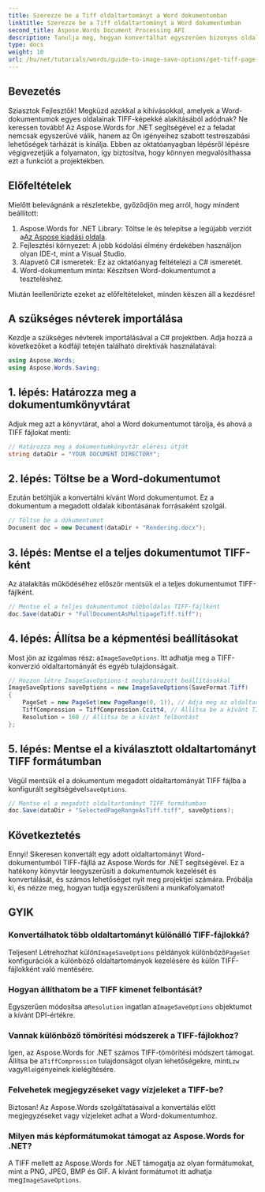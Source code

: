 ```yaml
---
title: Szerezze be a Tiff oldaltartományt a Word dokumentumban
linktitle: Szerezze be a Tiff oldaltartományt a Word dokumentumban
second_title: Aspose.Words Document Processing API
description: Tanulja meg, hogyan konvertálhat egyszerűen bizonyos oldaltartományokat TIFF-képekké az Aspose.Words for .NET segítségével. Ez a lépésenkénti útmutató végigvezeti Önt a teljes folyamaton.
type: docs
weight: 10
url: /hu/net/tutorials/words/guide-to-image-save-options/get-tiff-page-range-word-document/
---
```

## Bevezetés

Sziasztok Fejlesztők! Megküzd azokkal a kihívásokkal, amelyek a Word-dokumentumok egyes oldalainak TIFF-képekké alakításából adódnak? Ne keressen tovább! Az Aspose.Words for .NET segítségével ez a feladat nemcsak egyszerűvé válik, hanem az Ön igényeihez szabott testreszabási lehetőségek tárházát is kínálja. Ebben az oktatóanyagban lépésről lépésre végigvezetjük a folyamaton, így biztosítva, hogy könnyen megvalósíthassa ezt a funkciót a projektekben.

## Előfeltételek

Mielőtt belevágnánk a részletekbe, győződjön meg arról, hogy mindent beállított:

1.  Aspose.Words for .NET Library: Töltse le és telepítse a legújabb verziót a[Az Aspose kiadási oldala](https://releases.aspose.com/words/net/).
2. Fejlesztési környezet: A jobb kódolási élmény érdekében használjon olyan IDE-t, mint a Visual Studio.
3. Alapvető C# ismeretek: Ez az oktatóanyag feltételezi a C# ismeretét.
4. Word-dokumentum minta: Készítsen Word-dokumentumot a teszteléshez.

Miután leellenőrizte ezeket az előfeltételeket, minden készen áll a kezdésre!

## A szükséges névterek importálása

Kezdje a szükséges névterek importálásával a C# projektben. Adja hozzá a következőket a kódfájl tetején található direktívák használatával:

```csharp
using Aspose.Words;
using Aspose.Words.Saving;
```

## 1. lépés: Határozza meg a dokumentumkönyvtárat

Adjuk meg azt a könyvtárat, ahol a Word dokumentumot tárolja, és ahová a TIFF fájlokat menti:

```csharp
// Határozza meg a dokumentumkönyvtár elérési útját
string dataDir = "YOUR DOCUMENT DIRECTORY";
```

## 2. lépés: Töltse be a Word-dokumentumot

Ezután betöltjük a konvertálni kívánt Word dokumentumot. Ez a dokumentum a megadott oldalak kibontásának forrásaként szolgál.

```csharp
// Töltse be a dokumentumot
Document doc = new Document(dataDir + "Rendering.docx");
```

## 3. lépés: Mentse el a teljes dokumentumot TIFF-ként

Az átalakítás működéséhez először mentsük el a teljes dokumentumot TIFF-fájlként.

```csharp
// Mentse el a teljes dokumentumot többoldalas TIFF-fájlként
doc.Save(dataDir + "FullDocumentAsMultipageTiff.tiff");
```

## 4. lépés: Állítsa be a képmentési beállításokat

 Most jön az izgalmas rész: a`ImageSaveOptions`. Itt adhatja meg a TIFF-konverzió oldaltartományát és egyéb tulajdonságait.

```csharp
// Hozzon létre ImageSaveOptions-t meghatározott beállításokkal
ImageSaveOptions saveOptions = new ImageSaveOptions(SaveFormat.Tiff)
{
    PageSet = new PageSet(new PageRange(0, 1)), // Adja meg az oldaltartományt (nulla alapú)
    TiffCompression = TiffCompression.Ccitt4, // Állítsa be a kívánt TIFF-tömörítést
    Resolution = 160 // Állítsa be a kívánt felbontást
};
```

## 5. lépés: Mentse el a kiválasztott oldaltartományt TIFF formátumban

Végül mentsük el a dokumentum megadott oldaltartományát TIFF fájlba a konfigurált segítségével`saveOptions`.

```csharp
// Mentse el a megadott oldaltartományt TIFF formátumban
doc.Save(dataDir + "SelectedPageRangeAsTiff.tiff", saveOptions);
```

## Következtetés

Ennyi! Sikeresen konvertált egy adott oldaltartományt Word-dokumentumból TIFF-fájllá az Aspose.Words for .NET segítségével. Ez a hatékony könyvtár leegyszerűsíti a dokumentumok kezelését és konvertálását, és számos lehetőséget nyit meg projektjei számára. Próbálja ki, és nézze meg, hogyan tudja egyszerűsíteni a munkafolyamatot!

## GYIK

### Konvertálhatok több oldaltartományt különálló TIFF-fájlokká?

 Teljesen! Létrehozhat külön`ImageSaveOptions` példányok különböző`PageSet` konfigurációk a különböző oldaltartományok kezelésére és külön TIFF-fájlokként való mentésére.

### Hogyan állíthatom be a TIFF kimenet felbontását?

 Egyszerűen módosítsa a`Resolution` ingatlan a`ImageSaveOptions` objektumot a kívánt DPI-értékre.

### Vannak különböző tömörítési módszerek a TIFF-fájlokhoz?

 Igen, az Aspose.Words for .NET számos TIFF-tömörítési módszert támogat. Állítsa be a`TiffCompression` tulajdonságot olyan lehetőségekre, mint`Lzw` vagy`Rle`igényeinek kielégítésére.

### Felvehetek megjegyzéseket vagy vízjeleket a TIFF-be?

Biztosan! Az Aspose.Words szolgáltatásaival a konvertálás előtt megjegyzéseket vagy vízjeleket adhat a Word-dokumentumhoz.

### Milyen más képformátumokat támogat az Aspose.Words for .NET?

 A TIFF mellett az Aspose.Words for .NET támogatja az olyan formátumokat, mint a PNG, JPEG, BMP és GIF. A kívánt formátumot itt adhatja meg`ImageSaveOptions`.